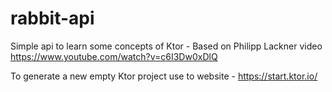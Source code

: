 ﻿# rabbit-api
 Simple api to learn some concepts of Ktor - Based on Philipp Lackner video https://www.youtube.com/watch?v=c6I3Dw0xDlQ 

 To generate a new empty Ktor project use to website - https://start.ktor.io/
